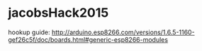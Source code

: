 # jacobsHack2015

hookup guide: http://arduino.esp8266.com/versions/1.6.5-1160-gef26c5f/doc/boards.html#generic-esp8266-modules
